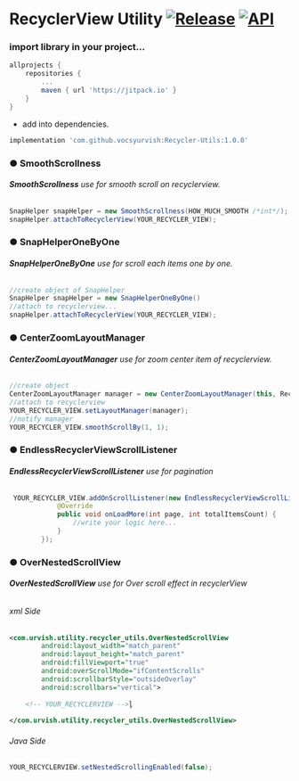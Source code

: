 # RecyclerView Utility  [![Release](https://jitpack.io/v/vocsyurvish/Recycler-Utils.svg)](https://jitpack.io/#vocsyurvish/Recycler-Utils) [![API](https://img.shields.io/badge/API-21%2B-yellow.svg?style=flat)](https://android-arsenal.com/api?level=21)
### import library in your project...

```groovy
allprojects {
	repositories {
		...
		maven { url 'https://jitpack.io' }
	}
}
```
- add into dependencies.
```groovy
implementation 'com.github.vocsyurvish:Recycler-Utils:1.0.0'
```

### ● SmoothScrollness
###### **SmoothScrollness** use for smooth scroll on recyclerview.

```java
SnapHelper snapHelper = new SmoothScrollness(HOW_MUCH_SMOOTH /*int*/);
snapHelper.attachToRecyclerView(YOUR_RECYCLER_VIEW);
```

### ● SnapHelperOneByOne
###### **SnapHelperOneByOne** use for scroll each items one by one.

```java
//create object of SnapHelper
SnapHelper snapHelper = new SnapHelperOneByOne()
//attach to recyclerview...
snapHelper.attachToRecyclerView(YOUR_RECYCLER_VIEW);
```

### ● CenterZoomLayoutManager
###### **CenterZoomLayoutManager** use for zoom center item of recyclerview.

```java
//create object
CenterZoomLayoutManager manager = new CenterZoomLayoutManager(this, RecyclerView.HORIZONTAL, false);
//attach to recyclerview
YOUR_RECYCLER_VIEW.setLayoutManager(manager);
//notify manager
YOUR_RECYCLER_VIEW.smoothScrollBy(1, 1);
```

### ●  EndlessRecyclerViewScrollListener
###### **EndlessRecyclerViewScrollListener** use for pagination

```java
 YOUR_RECYCLER_VIEW.addOnScrollListener(new EndlessRecyclerViewScrollListener(YOUR_LAYOUT_MANAGER) {
            @Override
            public void onLoadMore(int page, int totalItemsCount) {
             	//write your logic here...
            }
        });
```

### ●  OverNestedScrollView
###### **OverNestedScrollView** use for Over scroll effect in recyclerView
###### xml Side

```xml
<com.urvish.utility.recycler_utils.OverNestedScrollView
        android:layout_width="match_parent"
        android:layout_height="match_parent"
        android:fillViewport="true"
        android:overScrollMode="ifContentScrolls"
        android:scrollbarStyle="outsideOverlay"
        android:scrollbars="vertical">
	
	<!-- YOUR_RECYCLERVIEW -->l̥
	
</com.urvish.utility.recycler_utils.OverNestedScrollView>
```

###### Java Side
```java
YOUR_RECYCLERVIEW.setNestedScrollingEnabled(false);
```
